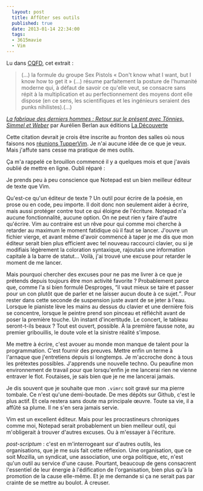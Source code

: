 ```yaml
---
  layout: post
  title: Affûter ses outils
  published: true
  date: 2013-01-14 22:34:00
  tags:
  - 3615mavie
  - Vim
---
```


Lu dans [CQFD](http://www.cequilfautdetruire.org), cet extrait :

<section vocab="http://schema.org/" typeof="Book" class="cite">
<blockquote property="text">
<div markdown="1">
(…) la formule du groupe Sex Pistols « Don't know what I want, but I know how to get it » (…) résume parfaitement la posture de l'humanité moderne qui, à défaut de savoir ce qu'elle veut, se consacre sans répit à la multiplication et au perfectionnement des moyens dont elle dispose (en ce sens, les scientifiques et les ingénieurs seraient des punks nihilistes).(…)
</div>
</blockquote>
<footer><cite><a href="http://www.editionsladecouverte.fr/catalogue/index-La_fabrique_des_derniers_hommes-9782707172945.html" property="name">La fabrique des derniers hommes : Retour sur le présent avec Tönnies, Simmel et Weber</a></cite> par <span class="author vcard"><span property="dc:contributor" class="fn">Aurélien Berlan</span></span> aux éditions <a href="http://www.editionsladecouverte.fr" property="provider">La Découverte</a></footer>
</section>

Cette citation devrait je crois être inscrite au fronton des salles où nous faisons nos [réunions TupperVim](http://wiki.mozfr.org/TupperVim). Je n'ai aucune idée de ce que je veux. Mais j'affute sans cesse ma pratique de mes outils.

Ça m'a rappelé ce brouillon commencé il y a quelques mois et que j'avais oublié de mettre en ligne. Oubli réparé :

Je prends peu à peu conscience que Notepad est un bien meilleur éditeur de texte que Vim.

Qu'est-ce qu'un éditeur de texte ? Un outil pour écrire de la poésie, en prose ou en code, peu importe. Il doit donc non seulement aider à écrire, mais aussi protéger contre tout ce qui éloigne de l'écriture. Notepad n'a aucune fonctionnalité, aucune option. On ne peut rien y faire d'autre qu'écrire. Vim au contraire est un rêve pour qui comme moi cherche à retarder au maximum le moment fatidique où il faut se lancer. J'ouvre un fichier vierge, et avant même d'avoir commencé à taper je me dis que mon éditeur serait bien plus efficient avec tel nouveau raccourci clavier, ou si je modifiais légèrement la coloration syntaxique, rajoutais une information capitale à la barre de statut… Voilà, j'ai trouvé une excuse pour retarder le moment de me lancer.

Mais pourquoi chercher des excuses pour ne pas me livrer à ce que je prétends depuis toujours être mon activité favorite ? Probablement parce que, comme l'a si bien formulé Desproges, <q>il vaut mieux se taire et passer pour un con plutôt que de parler et ne laisser aucun doute à ce sujet.</q>. Pour rester dans cette seconde de suspension juste avant de se jeter à l'eau. Lorsque le pianiste lève les mains au dessus du clavier et une dernière fois se concentre, lorsque le peintre prend son pinceau et réfléchit avant de poser la première touche. Un instant d'incertitude. Le concert, le tableau seront-t-ils beaux ? Tout est ouvert, possible. À la première fausse note, au premier gribouillis, le doute vole et la sinistre réalité s'impose.

Me mettre à écrire, c'est avouer au monde mon manque de talent pour la programmation. C'est fournir des preuves. Mettre enfin un terme à l'arnaque que j'entretiens depuis si longtemps. Je m'accroche donc à tous les prétextes possibles. J'apprends une nouvelle techno. Ou peaufine mon environnement de travail pour que lorsqu'enfin je me lancerai rien ne vienne entraver le flot. Foutaises, je sais bien que je ne me lancerai jamais.

Je dis souvent que je souhaite que mon `.vimrc` soit gravé sur ma pierre tombale. Ce n'est qu'une demi-boutade. De mes dépôts sur Github, c'est le plus actif. Et cela restera sans doute ma principale œuvre. Toute sa vie, il a affûté sa plume. Il ne s'en sera jamais servie.

Vim est un excellent éditeur. Mais pour les procrastineurs chroniques comme moi, Notepad serait probablement un bien meilleur outil, qui m'obligerait à trouver d'autres excuses. Ou à m'essayer à l'écriture.

*post-scriptum* : c'est en m'interrogeant sur d'autres outils, les organisations, que je me suis fait cette réflexion. Une organisation, que ce soit Mozilla, un syndicat, une association, une orga politique, etc, n'est qu'un outil au service d'une cause. Pourtant, beaucoup de gens consacrent l'essentiel de leur énergie à l'édification de l'organisation, bien plus qu'à la promotion de la cause elle-même. Et je me demande si ça ne serait pas par crainte de se mettre au boulot. À creuser.



